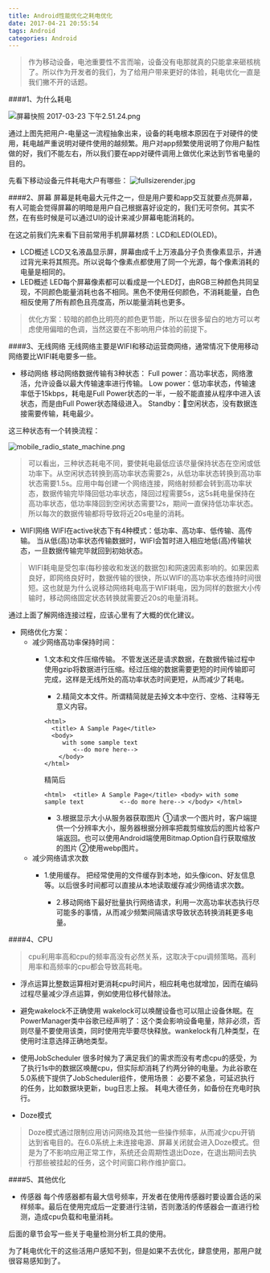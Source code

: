 ```yaml
---
title: Android性能优化之耗电优化
date: 2017-04-21 20:55:54
tags: Android
categories: Android
---
```

>作为移动设备，电池重要性不言而喻，设备没有电那就真的只能拿来砸核桃了。所以作为开发者的我们，为了给用户带来更好的体验，耗电优化一直是我们撇不开的话题。

####1、为什么耗电

![屏幕快照 2017-03-23 下午2.51.24.png](http://upload-images.jianshu.io/upload_images/1796052-09bf2f70fae572b2.png?imageMogr2/auto-orient/strip%7CimageView2/2/w/1240)

通过上图先把用户-电量这一流程抽象出来，设备的耗电根本原因在于对硬件的使用，耗电越严重说明对硬件使用的越频繁。用户对app频繁使用说明了你用户黏性做的好，我们不能左右，所以我们要在app对硬件调用上做优化来达到节省电量的目的。

<!-- more -->

先看下移动设备元件耗电大户有哪些：
![fullsizerender.jpg](http://upload-images.jianshu.io/upload_images/1796052-9f6e93db0de1fb2a.jpg?imageMogr2/auto-orient/strip%7CimageView2/2/w/1240)

####2、屏幕
屏幕是耗电最大元件之一，但是用户要和app交互就要点亮屏幕，有人可能会觉得屏幕的明暗是用户自己根据喜好设定的，我们无可奈何。其实不然，在有些时候是可以通过UI的设计来减少屏幕电能消耗的。

在这之前我们先来看下目前常用手机屏幕材质：LCD和LED(OLED)。
- LCD概述
  LCD又名液晶显示屏，屏幕由成千上万液晶分子负责像素显示，并通过背光来将其照亮。所以说每个像素点都使用了同一个光源，每个像素消耗的电量是相同的。
- LED概述
  LED每个屏幕像素都可以看成是一个LED灯，由RGB三种颜色共同呈现，不同颜色能量消耗也各不相同。黑色不使用任何颜色，不消耗能量，白色相反使用了所有颜色且亮度高，所以能量消耗也更多。
> 优化方案：较暗的颜色比明亮的颜色更节能，所以在很多留白的地方可以考虑使用偏暗的色调，当然这要在不影响用户体验的前提下。

####3、无线网络
无线网络主要是WIFI和移动运营商网络，通常情况下使用移动网络要比WIFI耗电要多一些。

- 移动网络
  移动网络数据传输有3种状态：
  Full power：高功率状态，网络激活，允许设备以最大传输速率进行传输。
  Low power：低功率状态，传输速率低于15kbps，耗电是Full Power状态的一半，一般不能直接从程序中进入该状态，而是由Full Power状态降级进入。
  Standby：空闲状态，没有数据连接需要传输，耗电最少。

这三种状态有一个转换流程：

![mobile_radio_state_machine.png](http://upload-images.jianshu.io/upload_images/1796052-c669c0cfaae7f3b6.png?imageMogr2/auto-orient/strip%7CimageView2/2/w/1240)
>可以看出，三种状态耗电不同，要使耗电最低应该尽量保持状态在空闲或低功率下。从空闲状态转换到高功率状态需要2s，从低功率状态转换到高功率状态需要1.5s。应用中每创建一个网络连接，网络射频都会转到高功率状态，数据传输完毕降回低功率状态，降回过程需要5s，这5s耗电量保持在高功率状态，低功率降回到空闲状态需要12s，期间一直保持低功率状态。所以每次的数据传输都将导致将近20s电量的消耗。

- WIFI网络
  WIFI在active状态下有4种模式：低功率、高功率、低传输、高传输。
  当从低(高)功率状态传输数据时，WIFI会暂时进入相应地低(高)传输状态，一旦数据传输完毕就回到初始状态。
>WIFI耗电是受包率(每秒接收和发送的数据包)和网速因素影响的。如果因素良好，即网络良好时，数据传输的很快，所以WIFI的高功率状态维持时间很短。这也就是为什么说移动网络耗电高于WIFI耗电，因为同样的数据大小传输时，移动网络固定状态转换就需要近20s的电量消耗。



通过上面了解网络连接过程，应该心里有了大概的优化建议。

- 网络优化方案：
  - 减少网络高功率保持时间：
      - 1.文本和文件压缩传输。
        不管发送还是请求数据，在数据传输过程中使用gzip将数据进行压缩。经过压缩的数据需要更短的时间传输即可完成，这样是无线所处的高功率状态时间更短，从而减少了耗电。
        - 2.精简文本文件。所谓精简就是去掉文本中空行、空格、注释等无意义内容。

        ```
        <html>  
          <title> A Sample Page</title> 
          <body> 
         	 with some sample text 
        		<--do more here--> 
        	</body> 
        </html>
        ```
        精简后

        ```
        <html>  <title> A Sample Page</title> <body> with some sample text 			<--do more here--> </body> </html>
        ```
         - 3.根据显示大小从服务器获取图片
          ①请求一个图片时，客户端提供一个分辨率大小，服务器根据分辨率把裁剪缩放后的图片给客户端返回。也可以使用Android端使用Bitmap.Option自行获取缩放的图片
          ②使用webp图片。
  - 减少网络请求次数
      - 1.使用缓存。
        把经常使用的文件缓存到本地，如头像icon、好友信息等。以后很多时间都可以直接从本地读取缓存减少网络请求次数。

        - 2.移动网络下最好批量执行网络请求，利用一次高功率状态执行尽可能多的事情，从而减少频繁间隔请求导致状态转换消耗更多电量。



####4、CPU
>cpu利用率高和cpu的频率高没有必然关系，这取决于cpu调频策略。高利用率和高频率的cpu都会导致高耗电。

- 浮点运算比整数运算相对更消耗cpu时间片，相应耗电也就增加，因而在编码过程尽量减少浮点运算，例如使用位移代替除法。
- 避免wakelock不正确使用
  wakelock可以唤醒设备也可以阻止设备休眠。在PowerManager类中谷歌已经声明了：这个类会影响设备电量，除非必须，否则尽量不要使用该类，同时使用完毕要尽快释放。wankelock有几种类型，在使用时注意选择正确地类型。

- 使用JobScheduler
  很多时候为了满足我们的需求而没有考虑cpu的感受，为了执行1s中的数据区唤醒cpu，但实际却消耗了约两分钟的电量。为此谷歌在5.0系统下提供了JobScheduler组件，使用场景：
  必要不紧急，可延迟执行的任务，比如数据块更新，bug日志上报。
  耗电大德任务，如备份在充电时执行。

- Doze模式
>Doze模式通过限制应用访问网络及其他一些操作频率，从而减少cpu开销达到省电目的。在6.0系统上未连接电源、屏幕关闭就会进入Doze模式。但是为了不影响应用正常工作，系统还会周期性退出Doze，在退出期间去执行那些被挂起的任务，这个时间窗口称作维护窗口。

####5、其他优化
- 传感器
  每个传感器都有最大信号频率，开发者在使用传感器时要设置合适的采样频率。最后在使用完成后一定要进行注销，否则激活的传感器会一直进行检测，造成cpu负载和电量消耗。

后面的章节会写一些关于电量检测分析工具的使用。

为了耗电优化干的这些活用户感知不到，但是如果不去优化，肆意使用，那用户就很容易感知到了。